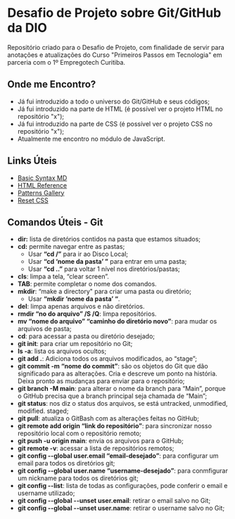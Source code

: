 # Desafio de Projeto sobre Git/GitHub da DIO
Repositório criado para o Desafio de Projeto, com finalidade de servir para anotações e atualizações do Curso "Primeiros Passos em Tecnologia" em parceria com o 1º Empregotech Curitiba.

## Onde me Encontro?
- Já fui introduzido a todo o universo do Git/GitHub e seus códigos;
- Já fui introduzido na parte de HTML (é possível ver o projeto HTML no repositório "x");
- Já fui introduzido na parte de CSS (é possível ver o projeto CSS no repositório "x");
- Atualmente me encontro no módulo de JavaScript.

## Links Úteis
- [Basic Syntax MD](https://www.markdownguide.org/basic-syntax/)
- [HTML Reference](https://www.w3schools.com/tags/default.asp)
- [Patterns Gallery](https://projects.verou.me/css3patterns/)
- [Reset CSS](https://meyerweb.com/eric/tools/css/reset/)

## Comandos Úteis - Git
- **dir:** lista de diretórios contidos na pasta que estamos situados; 
- **cd:** permite navegar entre as pastas; 
    - Usar **“cd /”** para ir ao Disco Local; 
    - Usar **“cd ‘nome da pasta’ ”** para entrar em uma pasta;
    - Usar **“cd ..”** para voltar 1 nível nos diretórios/pastas;
- **cls**: limpa a tela, “clear screen”.
- **TAB**: permite completar o nome dos comandos.
- **mkdir**: “make a directory" para criar uma pasta ou diretório;
    - Usar **“mkdir ‘nome da pasta’ “**.
- **del**: limpa apenas arquivos e não diretórios.
- **rmdir “no do arquivo” /S /Q**: limpa repositórios.
- **mv “nome do arquivo” “caminho do diretório novo”**: para mudar os arquivos de pasta;
- **cd**: para acessar a pasta ou diretório desejado;
- **git init**: para criar um repositório no Git;
- **ls -a**: lista os arquivos ocultos;
- **git add .**: Adiciona todos os arquivos modificados, ao “stage”;
- **git commit -m “nome do commit”**: são os objetos do Git que dão significado para as alterações. Cria e descreve um ponto na história. Deixa pronto as mudanças para enviar para o repositório;
- **git branch -M main**: para alterar o nome da branch para “Main”, porque o GitHub precisa que a branch principal seja chamada de “Main”;
- **git status**: nos diz o status dos arquivos, se está untracked, unmodified, modified. staged;
- **git pull**: atualiza o GitBash com as alterações feitas no GitHub;
- **git remote add origin “link do repositório”**: para sincronizar nosso repositório local com o repositório remoto;
- **git push -u origin main**: envia os arquivos para o GitHub;
- **git remote -v**: acessar a lista de repositórios remotos;
- **git config --global user.email “email-desejado”**: para configurar um email para todos os diretórios git;
- **git config --global user.name “username-desejado”**: para conmfigurar um nickname para todos os diretórios git;
- **git config --list**: lista de todas as configurações, pode conferir o email e username utilizado;
- **git config --global --unset user.email**: retirar o email salvo no Git;
- **git config --global --unset user.name**: retirar o username salvo no Git;
